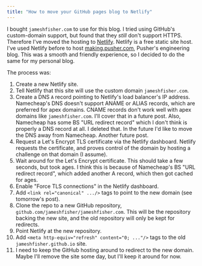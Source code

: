 ```yaml
---
title: "How to move your GitHub pages blog to Netlify"
---
```


I bought `jameshfisher.com` to use for this blog.
I tried using GitHub's custom-domain support, but found that they _still_ don't support HTTPS.
Therefore I've moved the hosting to [Netlify](https://netlify.com).
Netlify is a free static site host.
I've used Netlify before to host [making.pusher.com](https://making.pusher.com), Pusher's engineering blog.
This was a smooth and friendly experience, so I decided to do the same for my personal blog.

The process was:

1. Create a new Netlify site.
1. Tell Netlify that this site will use the custom domain `jameshfisher.com`.
1. Create a DNS `A` record pointing to Netlify's load balancer's IP address.
   Namecheap's DNS doesn't support ANAME or ALIAS records, which are preferred for apex domains.
   CNAME records don't work well with apex domains like `jameshfisher.com`.
   I'll cover that in a future post.
   Also, Namecheap has some BS "URL redirect record" which I don't think is properly a DNS record at all.
   I deleted that.
   In the future I'd like to move the DNS away from Namecheap.
   Another future post.
1. Request a Let's Encrypt TLS certificate via the Netlify dashboard.
   Netlify requests the certificate,
   and proves control of the domain by hosting a challenge on that domain (I assume).
1. Wait around for the Let's Encrypt certificate.
   This should take a few seconds, but took ages.
   I think this is because of Namecheap's BS "URL redirect record",
   which added another A record,
   which then got cached for ages.
1. Enable "Force TLS connections" in the Netlify dashboard.
1. Add `<link rel="canonical" .../>` tags to point to the new domain (see tomorrow's post).
1. Clone the repo to a new GitHub repository, `github.com/jameshfisher/jameshfisher.com`.
   This will be the repository backing the new site,
   and the old repository will only be kept for redirects.
1. Point Netlify at the new repository.
1. Add `<meta http-equiv="refresh" content="0; ..."/>` tags to the old `jameshfisher.github.io` site.
1. I need to keep the GitHub hosting around to redirect to the new domain.
   Maybe I'll remove the site some day, but I'll keep it around for now.
